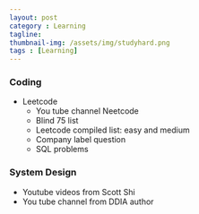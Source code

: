 ```yaml
---
layout: post
category : Learning
tagline: 
thumbnail-img: /assets/img/studyhard.png
tags : [Learning]
---
```


### Coding
* Leetcode 
    * You tube channel Neetcode
    * Blind 75 list
    * Leetcode compiled list: easy and medium
    * Company label question
    * SQL problems

### System Design
* Youtube videos from Scott Shi
* You tube channel from DDIA author 
